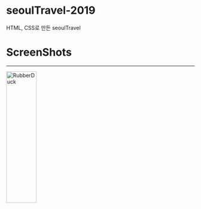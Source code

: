 # seoulTravel-2019
HTML, CSS로 만든 seoulTravel

# ScreenShots
-------------------------------
<img src="https://user-images.githubusercontent.com/51257552/103607725-f1f6c900-4f5c-11eb-8057-abb27d49ac5d.png" width="40%" height="30%" title="px(픽셀) 크기 설정" alt="RubberDuck"></img>
